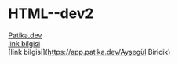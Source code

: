 # HTML--dev2
[Patika.dev](https://www.patika.dev/tr) <br>
[link bilgisi](https://github.com//aysegulbrck) <br>
[link bilgisi](https://app.patika.dev/Ayşegül Biricik) <br>